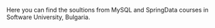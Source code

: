 Here you can find the soultions from MySQL and SpringData courses in Software University, Bulgaria.
